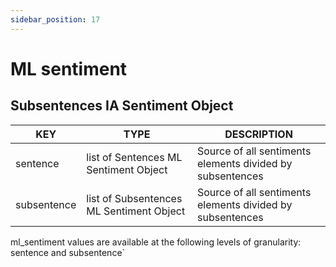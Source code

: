 ```yaml
---
sidebar_position: 17
---
```


# ML sentiment

## Subsentences IA Sentiment Object

| KEY         	| TYPE                                     	| DESCRIPTION                                               	|
|-------------	|------------------------------------------	|-----------------------------------------------------------	|
| sentence    	| list of Sentences ML Sentiment Object    	| Source of all sentiments elements divided by subsentences 	|
| subsentence 	| list of Subsentences ML Sentiment Object 	| Source of all sentiments elements divided by subsentences 	|

ml_sentiment values are available at the following levels of granularity: sentence and subsentence`
